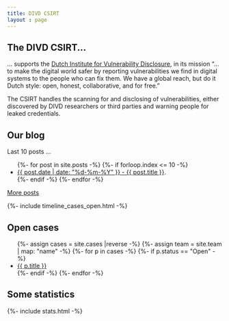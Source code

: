 ```yaml
---
title: DIVD CSIRT
layout : page
---
```

## The DIVD CSIRT...

... supports the [Dutch Institute for Vulnerability Disclosure](https://divd.nl), in its mission “…to make the digital world safer by reporting vulnerabilities we find in digital systems to the people who can fix them. We have a global reach, but do it Dutch style: open, honest, collaborative, and for free.”

The CSIRT handles the scanning for and disclosing of vulnerabilities, either discovered by DIVD researchers or third parties and warning people for leaked credentials.


## Our blog

Last 10 posts ...

<ul>
{%- for post in site.posts -%}
	{%- if forloop.index <= 10 -%}
	    <li>
	        <a href="{{ post.url | prepend: site.baseurl }}">{{ post.date | date: "%d-%m-%Y" }}  - {{ post.title }}</a>.
	    </li>
	{%- endif -%}
{%- endfor -%}
</ul>

[More posts](/blog/2)

{%- include timeline_cases_open.html -%}

## Open cases

<ul>
{%- assign cases = site.cases |reverse -%}
{%- assign team = site.team | map: "name" -%}
{%- for p in cases -%}
	{%- if p.status == "Open" -%}
		<li>
			<a href='{{ p.url }}'>{{ p.title }}</a>
		</li>
	{%- endif -%}
{%- endfor -%}
</ul>

## Some statistics

{%- include stats.html -%}